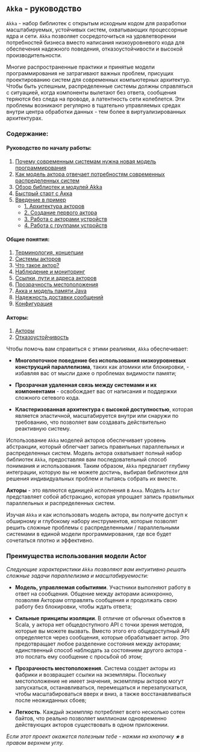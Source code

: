 ## `Akka` - руководство

`Akka` - набор библиотек с открытым исходным кодом для разработки масштабируемых, устойчивых систем, 
охватывающих процессорные ядра и сети. `Akka` позволяет сосредоточиться на удовлетворении потребностей бизнеса вместо 
написания низкоуровневого кода для обеспечения надежного поведения, отказоустойчивости и высокой производительности.

Многие распространенные практики и принятые модели программирования не затрагивают важных проблем, присущих проектированию 
систем для современных компьютерных архитектур. Чтобы быть успешным, распределенные системы должны справляться с ситуацией, 
когда компоненты вылетают без ответа, сообщения теряются без следа на проводе, а латентность сети колеблется. Эти проблемы 
возникают регулярно в тщательно управляемых средах внутри центра обработки данных - тем более в виртуализированных архитектурах.

### Содержание:

#### Руководство по началу работы:
 
1. [Почему современным системам нужна новая модель программирования](https://github.com/steklopod/akka/blob/akka_starter/src/main/resources/readmes/why-modern-systems-need-anew-programming-model.md)
2. [Как модель актора отвечает потребностям современных распределенных систем](https://github.com/steklopod/akka/blob/akka_starter/src/main/resources/readmes/how-the-actor-model-meets-the-needs-of-modern-distributed-systems.md)
3. [Обзор библиотек и модулей Akka](https://github.com/steklopod/akka/blob/akka_starter/src/main/resources/readmes/overview-of-akka-libraries-and-modules.md)
4. [Быстрый старт с Акка](https://github.com/steklopod/akka/blob/akka_starter/src/main/resources/readmes/akka-quicksrart.md)
5. [Введение в пример](https://github.com/steklopod/akka/blob/akka_starter/src/main/resources/readmes/introduction-to-the-example.md)
   * [1. Архитектура акторов](https://github.com/steklopod/akka/blob/akka_starter/src/main/resources/readmes/part1-actor-architecture.md)
   * [2. Создание первого актора](https://github.com/steklopod/akka/blob/akka_starter/src/main/resources/readmes/creating-the-first-actor.md)
   * [3. Работа с акторами устройств](https://github.com/steklopod/akka/blob/akka_starter/src/main/resources/readmes/working-with-device-actors.md)
   * [4. Работа с группами устройств](https://github.com/steklopod/akka/blob/akka_starter/src/main/resources/readmes/working-with-device-groups.md)

#### Общие понятия:

1. [Терминология, концепции](https://github.com/steklopod/akka/blob/akka_starter/src/main/resources/readmes/concepts/Terminology_Concepts.md)
2. [Системы акторов](https://github.com/steklopod/akka/blob/akka_starter/src/main/resources/readmes/concepts/actor-systems.md)
3. [Что такое актор?](https://github.com/steklopod/akka/blob/akka_starter/src/main/resources/readmes/concepts/what-is-an-actor.md)
4. [Наблюдение и мониторинг](https://github.com/steklopod/akka/blob/akka_starter/src/main/resources/readmes/concepts/supervision-and-monitoring.md)
5. [Ссылки, пути и адреса акторов](https://github.com/steklopod/akka/blob/akka_starter/src/main/resources/readmes/concepts/actor-references-paths-and-addresses.md)
6. [Прозрачность местоположения](https://github.com/steklopod/akka/blob/akka_starter/src/main/resources/readmes/concepts/location-transparency.md)
7. [Акка и модель памяти Java](https://github.com/steklopod/akka/blob/akka_starter/src/main/resources/readmes/concepts/akka-and-the-java-memory-model.md)
8. [Надежность доставки сообщений](https://github.com/steklopod/akka/blob/akka_starter/src/main/resources/readmes/concepts/message-delivery-reliability.md)
9. [Конфигурация](https://github.com/steklopod/akka/blob/akka_starter/src/main/resources/readmes/concepts/configuration.md)

#### Акторы:

1. [Акторы](https://github.com/steklopod/akka/blob/akka_starter/src/main/resources/readmes/actors/actors.md)
2. [Отказоустойчивость](https://github.com/steklopod/akka/blob/akka_starter/src/main/resources/readmes/fault-tolerance.md)



Чтобы помочь вам справиться с этими реалиями, `Akka` обеспечивает:

* **Многопоточное поведение без использования низкоуровневых конструкций параллелизма**, таких как атомики или блокировки, - 
избавляя вас от мысли даже о проблемах видимости памяти;

* **Прозрачная удаленная связь между системами и их компонентами** - освобождает вас от написания и поддержки сложного сетевого кода.

* **Кластеризованная архитектура с высокой доступностью**, которая является эластичной, масштабируется внутри или снаружи по 
требованию, что позволяет вам создавать действительно реактивную систему.

Использование `Akka` моделей акторов обеспечивает уровень абстракции, который облегчает запись правильных параллельных и 
распределенных систем. Модель актора охватывает полный набор библиотек `Akka`, предоставляя вам последовательный способ 
понимания и использования. Таким образом, `Akka` предлагает глубину интеграции, которую вы не можете достичь, выбирая 
библиотеки для решения индивидуальных проблем и пытаясь собрать их вместе.

**Акторы** - это  являются единицей исполнения в `Акка`. Модель `Actor` представляет собой абстракцию, которая упрощает 
запись правильных параллельных и распределенных систем. 

Изучая `Akka` и как использовать модель актора, вы получите доступ к обширному и глубокому набору инструментов, которые 
позволят решить сложные проблемы с распределенными / параллельными системами в единой модели программирования, где все 
будет сочетаться плотно и эффективно.

### Преимущества использования модели Actor

_Следующие характеристики `Akka` позволяют вам интуитивно решать сложные задачи параллелизма и масштабируемости:_

* **Модель, управляемая событиями**. Участники выполняют работу в ответ на сообщения. Общение между акторами асинхронно, 
позволяя Акторам отправлять сообщения и продолжать свою работу без блокировки, чтобы ждать ответа;

* **Сильные принципы изоляции**. В отличие от обычных объектов в Scala, у актора нет общедоступного API с точки зрения 
методов, которые вы можете вызвать. Вместо этого его общедоступный API определяется через сообщения, которые обрабатывает 
актор. Это предотвращает любое разделение состояния между акторами; единственный способ наблюдать за состоянием другого 
актора - это послать ему сообщение с просьбой об этом;

* **Прозрачность местоположения**. Система создает акторы из фабрики и возвращает ссылки на экземпляры. Поскольку местоположение 
не имеет значения, экземпляры акторов могут запускаться, останавливаться, перемещаться и перезапускаться, чтобы масштабироваться 
вверх и вниз, а также восстанавливаться после неожиданных сбоев;

* **Легкость**. Каждый экземпляр потребляет всего несколько сотен байтов, что реально позволяет миллионам одновременно 
действующих акторов существовать в одном приложении.


_Если этот проект окажется полезным тебе - нажми на кнопочку **`★`** в правом верхнем углу._
